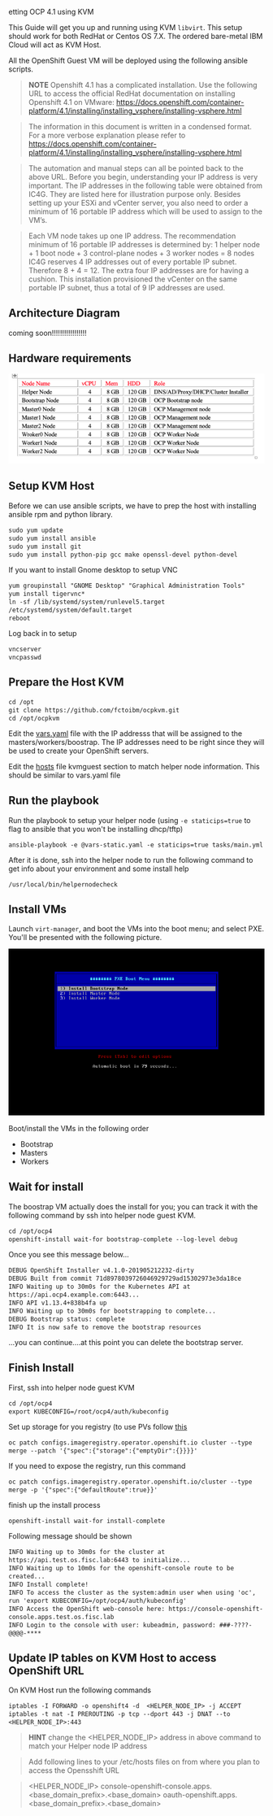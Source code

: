 etting OCP 4.1 using KVM

This Guide will get you up and running using KVM `libvirt`. This setup should work for both RedHat or Centos OS 7.X. The ordered bare-metal IBM Cloud will act as KVM Host.

All the OpenShift Guest VM will be deployed using the following ansible scripts. 

> **NOTE**  Openshift 4.1 has a complicated installation.  Use the following URL to access the official RedHat documentation on installing Openshift 4.1 on VMware:
https://docs.openshift.com/container-platform/4.1/installing/installing_vsphere/installing-vsphere.html 

> The information in this document is written in a condensed format. For a more verbose explanation please refer to https://docs.openshift.com/container-platform/4.1/installing/installing_vsphere/installing-vsphere.html
 
> The automation and manual steps can all be pointed back to the above URL. Before you begin, understanding your IP address is very important.  The IP addresses in the following table were obtained from IC4G.  They are listed here for illustration purpose only. Besides setting up your ESXi and vCenter server, you also need to order a minimum of 16 portable IP address which will be used to assign to the VM’s. 

> Each VM node takes up one IP address.  The recommendation minimum of 16 portable IP addresses is determined by:
> 1 helper node + 1 boot node + 3 control-plane nodes + 3 worker nodes = 8 nodes
> IC4G reserves 4 IP addresses out of every portable IP subnet.  Therefore 8 + 4 = 12.
> The extra four IP addresses are for having a cushion.  This installation provisioned the vCenter on the same portable IP subnet, thus a total of 9 IP addresses are used.

## 	Architecture Diagram 
coming soon!!!!!!!!!!!!!!!!!

## Hardware requirements

![hardware](images/hardware.png)



## Setup KVM Host
Before we can use ansible scripts, we have to prep the host with installing ansible rpm and python library. 

```
sudo yum update
sudo yum install ansible
sudo yum install git
sudo yum install python-pip gcc make openssl-devel python-devel
```


If you want to install Gnome desktop to setup VNC 
```
yum groupinstall "GNOME Desktop" "Graphical Administration Tools"
yum install tigervnc*
ln -sf /lib/systemd/system/runlevel5.target /etc/systemd/system/default.target
reboot
```
Log back in to setup 

```
vncserver
vncpasswd
```

## Prepare the Host KVM
```
cd /opt
git clone https://github.com/fctoibm/ocpkvm.git
cd /opt/ocpkvm
```

Edit the [vars.yaml](./vars.yaml) file with the IP addresss that will be assigned to the masters/workers/boostrap. The IP addresses need to be right since they will be used to create your OpenShift servers.

Edit the [hosts](./hosts) file kvmguest section to match helper node information. This should be similar to vars.yaml file 

## Run the playbook

Run the playbook to setup your helper node (using `-e staticips=true` to flag to ansible that you won't be installing dhcp/tftp)

```
ansible-playbook -e @vars-static.yaml -e staticips=true tasks/main.yml
```

After it is done, ssh into the helper node to run the following command to get info about your environment and some install help

```
/usr/local/bin/helpernodecheck
```

## Install VMs

Launch `virt-manager`, and boot the VMs into the boot menu; and select PXE. You'll be presented with the following picture.

![pxe](images/pxe.png)

Boot/install the VMs in the following order

* Bootstrap
* Masters
* Workers

## Wait for install

The boostrap VM actually does the install for you; you can track it with the following command by ssh into helper node guest KVM.

```
cd /opt/ocp4
openshift-install wait-for bootstrap-complete --log-level debug
```

Once you see this message below...

```
DEBUG OpenShift Installer v4.1.0-201905212232-dirty 
DEBUG Built from commit 71d8978039726046929729ad15302973e3da18ce 
INFO Waiting up to 30m0s for the Kubernetes API at https://api.ocp4.example.com:6443... 
INFO API v1.13.4+838b4fa up                       
INFO Waiting up to 30m0s for bootstrapping to complete... 
DEBUG Bootstrap status: complete                   
INFO It is now safe to remove the bootstrap resources
```

...you can continue....at this point you can delete the bootstrap server.

## Finish Install

First, ssh into helper node guest KVM

```
cd /opt/ocp4
export KUBECONFIG=/root/ocp4/auth/kubeconfig
```

Set up storage for you registry (to use PVs follow [this](https://docs.openshift.com/container-platform/4.1/installing/installing_bare_metal/installing-bare-metal.html#registry-configuring-storage-baremetal_installing-bare-metal)

```
oc patch configs.imageregistry.operator.openshift.io cluster --type merge --patch '{"spec":{"storage":{"emptyDir":{}}}}'
```

If you need to expose the registry, run this command

```
oc patch configs.imageregistry.operator.openshift.io/cluster --type merge -p '{"spec":{"defaultRoute":true}}'
```

finish up the install process
```
openshift-install wait-for install-complete 
```
Following message should be shown 
```
INFO Waiting up to 30m0s for the cluster at https://api.test.os.fisc.lab:6443 to initialize... 
INFO Waiting up to 10m0s for the openshift-console route to be created... 
INFO Install complete!                            
INFO To access the cluster as the system:admin user when using 'oc', run 'export KUBECONFIG=/opt/ocp4/auth/kubeconfig' 
INFO Access the OpenShift web-console here: https://console-openshift-console.apps.test.os.fisc.lab 
INFO Login to the console with user: kubeadmin, password: ###-????-@@@@-**** 
```


## Update IP tables on KVM Host to access OpenShift URL

On KVM Host run the following commands

```
iptables -I FORWARD -o openshift4 -d  <HELPER_NODE_IP> -j ACCEPT
iptables -t nat -I PREROUTING -p tcp --dport 443 -j DNAT --to <HELPER_NODE_IP>:443
```
> **HINT** change the <HELPER_NODE_IP> address in above command to match your Helper node IP address

> Add following lines to your /etc/hosts files on from where you plan to access the Opensshift URL 

> <HELPER_NODE_IP> console-openshift-console.apps.<base_domain_prefix>.<base_domain>  oauth-openshift.apps.<base_domain_prefix>.<base_domain>

